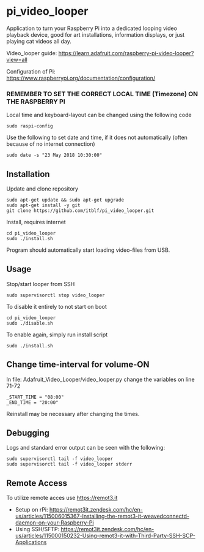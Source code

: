 # pi_video_looper
Application to turn your Raspberry Pi into a dedicated looping video playback device, good for art installations, information displays, or just playing cat videos all day.

Video_looper guide: https://learn.adafruit.com/raspberry-pi-video-looper?view=all

Configuration of Pi: https://www.raspberrypi.org/documentation/configuration/

### **REMEMBER TO SET THE CORRECT LOCAL TIME (Timezone) ON THE RASPBERRY PI**
Local time and keyboard-layout can be changed using the following code
```
sudo raspi-config
```
Use the following to set date and time, if it does not automatically (often because of no internet connection)
```
sudo date -s "23 May 2018 10:30:00"
```

## Installation
Update and clone repository
```
sudo apt-get update && sudo apt-get upgrade
sudo apt-get install -y git
git clone https://github.com/itblf/pi_video_looper.git
```

Install, requires internet
```
cd pi_video_looper
sudo ./install.sh
```

Program should automatically start loading video-files from USB.

## Usage
Stop/start looper from SSH
```
sudo supervisorctl stop video_looper
```

To disable it entirely to not start on boot
```
cd pi_video_looper
sudo ./disable.sh
```
To enable again, simply run install script
```
sudo ./install.sh
```

## Change time-interval for volume-ON
In file: Adafruit_Video_Looper/video_looper.py change the variables on line 71-72
```
_START_TIME = "08:00"
_END_TIME = "20:00"
```
Reinstall may be necessary after changing the times.

## Debugging
Logs and standard error output can be seen with the following:
```
sudo supervisorctl tail -f video_looper
sudo supervisorctl tail -f video_looper stderr
```

## Remote Access
To utilize remote acces use https://remot3.it
- Setup on rPi: https://remot3it.zendesk.com/hc/en-us/articles/115006015367-Installing-the-remot3-it-weavedconnectd-daemon-on-your-Raspberry-Pi
- Using SSH/SFTP: https://remot3it.zendesk.com/hc/en-us/articles/115000150232-Using-remot3-it-with-Third-Party-SSH-SCP-Applications
